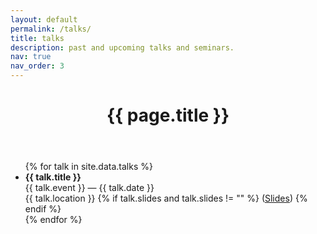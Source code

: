 ```yaml
---
layout: default
permalink: /talks/
title: talks
description: past and upcoming talks and seminars.
nav: true
nav_order: 3
---
```


<div class="post">
  <header class="post-header">
    <h1 class="post-title">{{ page.title }}</h1>
  </header>
  <article>
    <ul>
      {% for talk in site.data.talks %}
      <li>
        <strong>{{ talk.title }}</strong> <br>
        {{ talk.event }} — {{ talk.date }} <br>
        {{ talk.location }}
        {% if talk.slides and talk.slides != "" %}
        (<a href="{{ talk.slides }}" target="_blank">Slides</a>)
        {% endif %}
      </li>
      {% endfor %}
    </ul>
  </article>
</div>